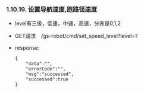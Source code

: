 ### 1.10.19. 设置导航速度,跑路径速度

- level有三级，低速，中速，高速，分表是0,1,2

- GET请求　/gs-robot/cmd/set_speed_level?level=?

- response:

  ```
  {
      "data":"",
      "errorCode":"",
      "msg":"successed",
      "successed":true
  }
  ```